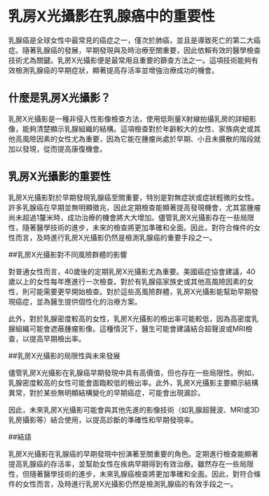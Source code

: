 # 乳房X光攝影在乳腺癌中的重要性

乳腺癌是全球女性中最常見的癌症之一，僅次於肺癌，並且是導致死亡的第二大癌症。隨著乳腺癌的發展，早期發現與及時治療至關重要，因此依賴有效的醫學檢查技術尤為關鍵。乳房X光攝影便是最常用且重要的篩查方法之一。這項技術能夠有效檢測乳腺癌的早期症狀，顯著提高存活率並增強治療成功的機會。

## 什麼是乳房X光攝影？

乳房X光攝影是一種非侵入性影像檢查方法，使用低劑量X射線拍攝乳房的詳細影像，能夠清楚顯示乳腺組織的結構。這項檢查對於年齡較大的女性、家族病史或其他高風險因素的女性尤為重要，因為它能在腫瘤尚處於早期、小且未擴散的階段就加以發現，從而提高康復機會。

## 乳房X光攝影的重要性

乳房X光攝影對於早期發現乳腺癌至關重要，特別是對無症狀或症狀輕微的女性。許多乳腺癌在早期並無明顯徵兆，因此定期檢查能顯著提高發現機會，尤其當腫瘤尚未超過1釐米時，成功治療的機會將大大增加。儘管乳房X光攝影存在一些局限性，隨著醫學技術的進步，未來的檢查將更加準確和全面。因此，對符合條件的女性而言，及時進行乳房X光攝影仍然是檢測乳腺癌的重要手段之一。

##乳房X光攝影對不同風險群體的影響

對普通女性而言，40歲後的定期乳房X光攝影尤為重要。美國癌症協會建議，40歲以上的女性每年應進行一次檢查。對於有乳腺癌家族史或其他高風險因素的女性，則可能需要更早開始檢查。對於這些高風險群體，乳房X光攝影能幫助早期發現癌症，並為醫生提供個性化的治療方案。

此外，對於乳腺密度較高的女性，乳房X光攝影的檢出率可能較低，因為高密度乳腺組織可能會遮蔽腫瘤影像。這種情況下，醫生可能會建議結合超聲波或MRI檢查，以提高早期檢出率。

##乳房X光攝影的局限性與未來發展

儘管乳房X光攝影在乳腺癌早期發現中具有高價值，但也存在一些局限性。例如，乳腺密度較高的女性可能會面臨較低的檢出率。此外，乳房X光攝影主要顯示結構異常，對於某些無明顯結構變化的早期癌症，可能會出現漏診。

因此，未來乳房X光攝影可能會與其他先進的影像技術（如乳腺超聲波、MRI或3D乳房攝影等）結合使用，以提高診斷的準確性和早期發現率。

##結語

乳房X光攝影在乳腺癌的早期發現中扮演著至關重要的角色。定期進行檢查能顯著提高乳腺癌的存活率，並幫助女性在疾病早期得到有效治療。雖然存在一些局限性，但隨著醫學技術的進步，未來乳腺癌檢查將更加準確和全面。因此，對符合條件的女性而言，及時進行乳房X光攝影仍然是檢測乳腺癌的有效手段之一。